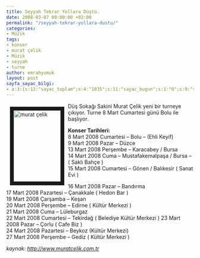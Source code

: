 ```yaml
---
title: Seyyah Tekrar Yollara Düştü.
date: 2008-03-07 00:00:00 +02:00
permalink: "/seyyah-tekrar-yollara-dustu/"
categories:
- Müzik
tags:
- konser
- murat çelik
- Müzik
- seyyah
- turne
author: emrahyumuk
layout: post
sayfa_sayac_bilgi:
- a:3:{s:12:"sayac_toplam";s:4:"1035";s:11:"sayac_bugun";s:1:"0";s:9:"son_okuma";s:10:"1364876485";}
---
```


<img src="http://img181.imageshack.us/img181/126/m1wf3.jpg" alt="murat çelik" align="left" border="10" height="191" hspace="10" vspace="10" width="126" />

Düş Sokağı Sakini Murat Çelik yeni bir turneye çıkıyor. Turne 8 Mart Cumartesi günü Bolu ile başlıyor.

**Konser Tarihleri:**  
8 Mart 2008 Cumartesi &#8211; Bolu &#8211; (Ehli Keyif)  
9 Mart 2008 Pazar &#8211; Düzce  
13 Mart 2008 Perşembe &#8211; Karacabey / Bursa  
14 Mart 2008 Cuma &#8211; Mustafakemalpaşa / Bursa &#8211; ( Saklı Bahçe )  
15 Mart 2008 Cumartesi &#8211; Gönen / Balıkesir ( Sanat Evi )

<!--more-->

  
16 Mart 2008 Pazar &#8211; Bandırma  
17 Mart 2008 Pazartesi &#8211; Çanakkale ( Hedon Bar )  
19 Mart 2008 Çarşamba &#8211; Keşan  
20 Mart 2008 Perşembe &#8211; Edirne ( Kültür Merkezi )  
21 Mart 2008 Cuma &#8211; Lüleburgaz  
22 Mart 2008 Cumartesi &#8211; Tekirdağ ( Belediye Kültür Merkezi ) 23 Mart 2008 Pazar &#8211; Çorlu ( Cafe Biz )  
24 Mart 2008 Pazartesi &#8211; Beykoz (Kültür Merkezi)  
27 Mart 2008 Perşembe &#8211; Gediz ( Kültür Merkezi )

<address>
  kaynak: <a href="http://www.muratcelik.com.tr" target="_blank">http://www.muratcelik.com.tr</a>
</address>